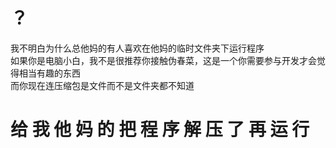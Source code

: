 ﻿# ？  
我不明白为什么总他妈的有人喜欢在他妈的临时文件夹下运行程序  
如果你是电脑小白，我不是很推荐你接触伪春菜，这是一个你需要参与开发才会觉得相当有趣的东西  
而你现在连压缩包是文件而不是文件夹都不知道  

# **给 我 他 妈 的 把 程 序 解 压 了 再 运 行**  
